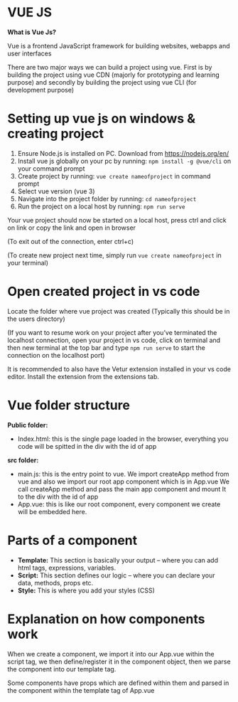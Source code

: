 # VUE JS

**What is Vue Js?**

Vue is a frontend JavaScript framework for building websites, webapps and user interfaces

There are two major ways we can build a project using vue. First is by building the project using vue CDN (majorly for prototyping and learning purpose) and secondly by building the project using vue CLI (for development purpose)

# Setting up vue js on windows & creating project

1. Ensure Node.js is installed on PC. Download from https://nodejs.org/en/ 
2. Install vue js globally on your pc by running: `npm install -g @vue/cli` on your command prompt
3. Create project by running: `vue create nameofproject` in command prompt
4. Select vue version (vue 3)
5. Navigate into the project folder by running: `cd nameofproject`
6. Run the project on a local host by running: `npm run serve`

Your vue project should now be started on a local host, press ctrl and click on link or copy the link and open in browser

(To exit out of the connection, enter ctrl+c)

(To create new project next time, simply run `vue create nameofproject` in your terminal)

# Open created project in vs code

Locate the folder where vue project was created (Typically this should be in the users directory)

(If you want to resume work on your project after you’ve terminated the localhost connection, open your project in vs code, click on terminal and then new terminal at the top bar and type `npm run serve` to start the connection on the localhost port)

It is recommended to also have the Vetur extension installed in your vs code editor. Install the extension from the extensions tab.

# Vue folder structure

**Public folder:**
- Index.html: this is the single page loaded in the browser, everything you code will be spitted in the div with the id of app

**src folder:**
- main.js: this is the entry point to vue. We import createApp method from vue and also we import our root app component which is in App.vue
We call createApp method and pass the main app component and mount It to the div with the id of app
- App.vue: this is like our root component, every component we create will be embedded here.

# Parts of a component

- **Template:** This section is basically your output – where you can add html tags, expressions, variables.
- **Script:** This section defines our logic – where you can declare your data, methods, props etc.
- **Style:** This is where you add your styles (CSS)

# Explanation on how components work

When we create a component, we import it into our App.vue within the script tag, we then define/register it in the component object, then we parse the component into our template tag.

Some components have props which are defined within them and parsed in the component within the template tag of App.vue


